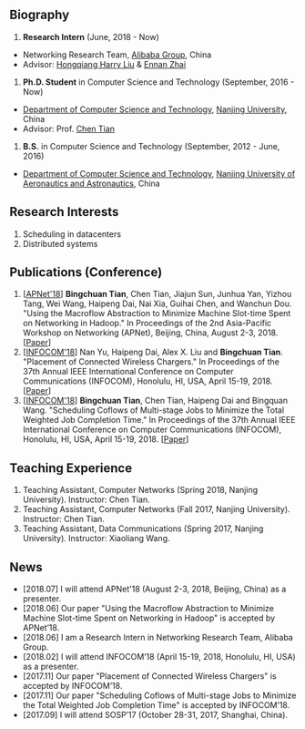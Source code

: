 ## Biography
1. **Research Intern** (June, 2018 - Now)  
  * Networking Research Team, [Alibaba Group](https://www.alibabagroup.com/en/global/home), China  
  * Advisor: [Hongqiang Harry Liu](http://www.hongqiangliu.com/) & [Ennan Zhai](https://ennanzhai.github.io/)
1. **Ph.D. Student** in Computer Science and Technology (September, 2016 - Now)  
  * [Department of Computer Science and Technology](http://cs.nju.edu.cn/), [Nanjing University](https://www.nju.edu.cn/), China  
  * Advisor: Prof. [Chen Tian](https://cs.nju.edu.cn/tianchen/)
1. **B.S.** in Computer Science and Technology (September, 2012 - June, 2016)  
  * [Department of Computer Science and Technology](http://cs.nuaa.edu.cn/), [Nanjing University of Aeronautics and Astronautics](http://www.nuaa.edu.cn/), China

## Research Interests
  1. Scheduling in datacenters
  2. Distributed systems

## Publications (Conference)
  1. \[[APNet'18](https://conferences.sigcomm.org/events/apnet2018/index.html)\] 
    **Bingchuan Tian**, Chen Tian, Jiajun Sun, Junhua Yan, Yizhou Tang, Wei Wang, Haipeng Dai, Nai Xia, Guihai Chen, and Wanchun Dou. 
    "Using the Macroflow Abstraction to Minimize Machine Slot-time Spent on Networking in Hadoop." 
    In Proceedings of the 2nd Asia-Pacific Workshop on Networking (APNet), Beijing, China, August 2-3, 2018. 
    \[[Paper](https://doi.org/10.1145/3232565.3234504)\]
  1. \[[INFOCOM'18](http://infocom2018.ieee-infocom.org/)\] 
    Nan Yu, Haipeng Dai, Alex X. Liu and **Bingchuan Tian**. 
    "Placement of Connected Wireless Chargers." 
    In Proceedings of the 37th Annual IEEE International Conference on Computer Communications (INFOCOM), Honolulu, HI, USA, April 15-19, 2018. 
    \[[Paper](https://www.doi.org/10.1109/INFOCOM.2018.8485934)\]
  1. \[[INFOCOM'18](http://infocom2018.ieee-infocom.org/)\] 
    **Bingchuan Tian**, Chen Tian, Haipeng Dai and Bingquan Wang. 
    "Scheduling Coflows of Multi-stage Jobs to Minimize the Total Weighted Job Completion Time." 
    In Proceedings of the 37th Annual IEEE International Conference on Computer Communications (INFOCOM), Honolulu, HI, USA, April 15-19, 2018. 
  \[[Paper](https://www.doi.org/10.1109/INFOCOM.2018.8486340)\]

## Teaching Experience
  1. Teaching Assistant, Computer Networks (Spring 2018, Nanjing University). Instructor: Chen Tian.
  1. Teaching Assistant, Computer Networks (Fall 2017, Nanjing University). Instructor: Chen Tian.
  1. Teaching Assistant, Data Communications (Spring 2017, Nanjing University). Instructor: Xiaoliang Wang.

## News
  * \[2018.07\] I will attend APNet'18 (August 2-3, 2018, Beijing, China) as a presenter.
  * \[2018.06\] Our paper "Using the Macroflow Abstraction to Minimize Machine Slot-time Spent on Networking in Hadoop" is accepted by APNet’18.
  * \[2018.06\] I am a Research Intern in Networking Research Team, Alibaba Group.
  * \[2018.02\] I will attend INFOCOM’18 (April 15-19, 2018, Honolulu, HI, USA) as a presenter.
  * \[2017.11\] Our paper "Placement of Connected Wireless Chargers" is accepted by INFOCOM’18.
  * \[2017.11\] Our paper "Scheduling Coflows of Multi-stage Jobs to Minimize the Total Weighted Job Completion Time" is accepted by INFOCOM’18.
  * \[2017.09\] I will attend SOSP’17 (October 28-31, 2017, Shanghai, China).

